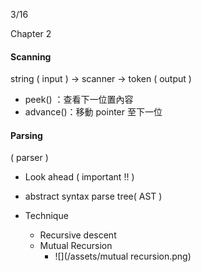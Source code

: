 3/16

Chapter 2 

#### Scanning

string \( input \) -&gt; scanner -&gt; token \( output \)

* peek\(\) ：查看下一位置內容
* advance\(\)：移動 pointer 至下一位

#### Parsing

\( parser \)

* Look ahead \( important !! \)

* abstract syntax parse tree\( AST \)
* Technique
  * Recursive descent
  * Mutual Recursion
    * ![](/assets/mutual recursion.png)























